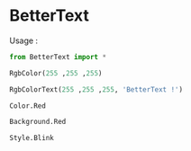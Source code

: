 # BetterText

Usage :

```python
from BetterText import *

RgbColor(255 ,255 ,255)

RgbColorText(255 ,255 ,255, 'BetterText !')

Color.Red

Background.Red

Style.Blink
```